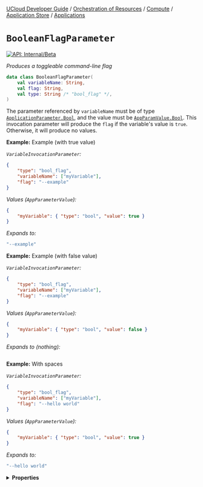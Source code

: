 [UCloud Developer Guide](/docs/developer-guide/README.md) / [Orchestration of Resources](/docs/developer-guide/orchestration/README.md) / [Compute](/docs/developer-guide/orchestration/compute/README.md) / [Application Store](/docs/developer-guide/orchestration/compute/appstore/README.md) / [Applications](/docs/developer-guide/orchestration/compute/appstore/apps.md)

# `BooleanFlagParameter`


[![API: Internal/Beta](https://img.shields.io/static/v1?label=API&message=Internal/Beta&color=red&style=flat-square)](/docs/developer-guide/core/api-conventions.md)


_Produces a toggleable command-line flag_

```kotlin
data class BooleanFlagParameter(
    val variableName: String,
    val flag: String,
    val type: String /* "bool_flag" */,
)
```
The parameter referenced by `variableName` must be of type [`ApplicationParameter.Bool`](/docs/reference/dk.sdu.cloud.app.store.api.ApplicationParameter.Bool.md), and the value
must be [`AppParamValue.Bool`](/docs/reference/dk.sdu.cloud.app.store.api.AppParamValue.Bool.md). This invocation parameter will produce the `flag` if the variable's value is
`true`. Otherwise, it will produce no values.

__Example:__ Example (with true value)

_`VariableInvocationParameter`:_

```json
{
    "type": "bool_flag",
    "variableName": ["myVariable"],
    "flag": "--example"
}
```

_Values (`AppParameterValue`):_

```json
{
    "myVariable": { "type": "bool", "value": true }
}
```

_Expands to:_

```bash
"--example"
```

__Example:__ Example (with false value)

_`VariableInvocationParameter`:_

```json
{
    "type": "bool_flag",
    "variableName": ["myVariable"],
    "flag": "--example"
}
```

_Values (`AppParameterValue`):_

```json
{
    "myVariable": { "type": "bool", "value": false }
}
```

_Expands to (nothing):_

```bash

```

__Example:__ With spaces

_`VariableInvocationParameter`:_

```json
{
    "type": "bool_flag",
    "variableName": ["myVariable"],
    "flag": "--hello world"
}
```

_Values (`AppParameterValue`):_

```json
{
    "myVariable": { "type": "bool", "value": true }
}
```

_Expands to:_

```bash
"--hello world"
```

<details>
<summary>
<b>Properties</b>
</summary>

<details>
<summary>
<code>variableName</code>: <code><code><a href='https://kotlinlang.org/api/latest/jvm/stdlib/kotlin/-string/'>String</a></code></code>
</summary>





</details>

<details>
<summary>
<code>flag</code>: <code><code><a href='https://kotlinlang.org/api/latest/jvm/stdlib/kotlin/-string/'>String</a></code></code>
</summary>





</details>

<details>
<summary>
<code>type</code>: <code><code>String /* "bool_flag" */</code></code> The type discriminator
</summary>

[![API: Stable](https://img.shields.io/static/v1?label=API&message=Stable&color=green&style=flat-square)](/docs/developer-guide/core/api-conventions.md)




</details>



</details>


